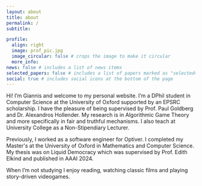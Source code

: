 ```yaml
---
layout: about
title: about
permalink: /
subtitle:

profile:
  align: right
  image: prof_pic.jpg
  image_circular: false # crops the image to make it circular
  more_info:
news: false # includes a list of news items
selected_papers: false # includes a list of papers marked as "selected={true}"
social: true # includes social icons at the bottom of the page
---
```


Hi! I’m Giannis and welcome to my personal website. I’m a DPhil student in Computer Science at the University of Oxford supported by an EPSRC scholarship. I have the pleasure of being supervised by Prof. Paul Goldberg and Dr. Alexandros Hollender. My research is in Algorithmic Game Theory and more specifically in fair and truthful mechanisms. I also teach at University College as a Non-Stipendiary Lecturer.

Previously, I worked as a software engineer for Optiver. I completed my Master's at the University of Oxford in Mathematics and Computer Science. My thesis was on Liquid Democracy which was supervised by Prof. Edith Elkind and published in AAAI 2024.

When I’m not studying I enjoy reading, watching classic films and playing story-driven videogames.
